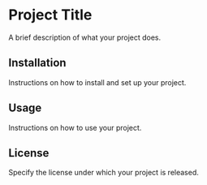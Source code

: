 # Project Title

A brief description of what your project does.

## Installation

Instructions on how to install and set up your project.

## Usage

Instructions on how to use your project.

## License

Specify the license under which your project is released.
